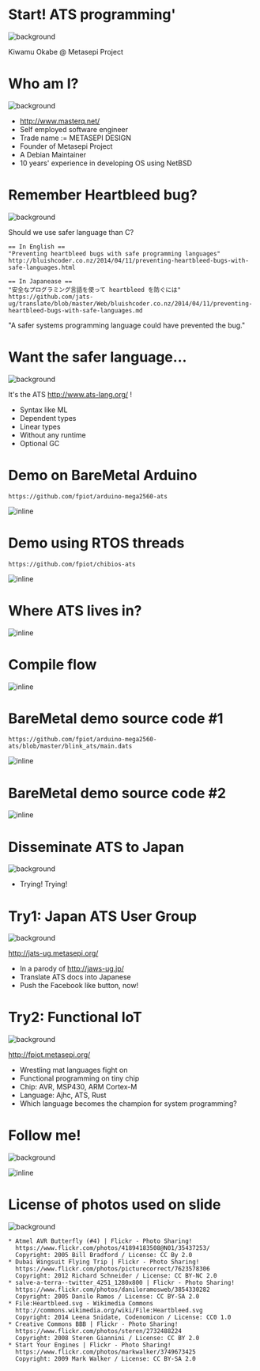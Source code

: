 # Start! ATS programming'
![background](img/start.png)

Kiwamu Okabe @ Metasepi Project

# Who am I?
![background](img/enjoy.png)

* http://www.masterq.net/
* Self employed software engineer
* Trade name := METASEPI DESIGN
* Founder of Metasepi Project
* A Debian Maintainer
* 10 years' experience in developing OS using NetBSD

# Remember Heartbleed bug?
![background](img/heartbleed.png)

Should we use safer language than C?

~~~
== In English ==
"Preventing heartbleed bugs with safe programming languages"
http://bluishcoder.co.nz/2014/04/11/preventing-heartbleed-bugs-with-safe-languages.html

== In Japanease ==
"安全なプログラミング言語を使って heartbleed を防ぐには"
https://github.com/jats-ug/translate/blob/master/Web/bluishcoder.co.nz/2014/04/11/preventing-heartbleed-bugs-with-safe-languages.md
~~~

"A safer systems programming language could have prevented the bug."

# Want the safer language...
![background](img/ats_hongwei.png)

It's the ATS http://www.ats-lang.org/ !

* Syntax like ML
* Dependent types
* Linear types
* Without any runtime
* Optional GC

# Demo on BareMetal Arduino

~~~
https://github.com/fpiot/arduino-mega2560-ats
~~~

![inline](draw/demo_BareMetal.png)

# Demo using RTOS threads

~~~
https://github.com/fpiot/chibios-ats
~~~

![inline](draw/demo_rtos.png)

# Where ATS lives in?

![inline](draw/where.png)

# Compile flow

![inline](draw/flow.png)

# BareMetal demo source code #1

~~~
https://github.com/fpiot/arduino-mega2560-ats/blob/master/blink_ats/main.dats
~~~

![inline](img/demo_code1.png)

# BareMetal demo source code #2

![inline](img/demo_code2.png)

# Disseminate ATS to Japan
![background](img/wingsuit.png)

* Trying! Trying!

# Try1: Japan ATS User Group
![background](img/jats-ug_like.png)

http://jats-ug.metasepi.org/

* In a parody of http://jaws-ug.jp/
* Translate ATS docs into Japanese
* Push the Facebook like button, now!

# Try2: Functional IoT
![background](img/make_avr.png)

http://fpiot.metasepi.org/

* Wrestling mat languages fight on
* Functional programming on tiny chip
* Chip: AVR, MSP430, ARM Cortex-M
* Language: Ajhc, ATS, Rust
* Which language becomes the champion for system programming?

# Follow me!
![background](img/twitter.png)

![inline](img/twitter_jats-ug.png)

# License of photos used on slide
![background](img/love_cc.png)

```
* Atmel AVR Butterfly (#4) | Flickr - Photo Sharing!
  https://www.flickr.com/photos/41894183508@N01/35437253/
  Copyright: 2005 Bill Bradford / License: CC By 2.0
* Dubai Wingsuit Flying Trip | Flickr - Photo Sharing!
  https://www.flickr.com/photos/picturecorrect/7623578306
  Copyright: 2012 Richard Schneider / License: CC BY-NC 2.0
* salve-a-terra--twitter_4251_1280x800 | Flickr - Photo Sharing!
  https://www.flickr.com/photos/daniloramosweb/3854330282
  Copyright: 2005 Danilo Ramos / License: CC BY-SA 2.0
* File:Heartbleed.svg - Wikimedia Commons
  http://commons.wikimedia.org/wiki/File:Heartbleed.svg
  Copyright: 2014 Leena Snidate, Codenomicon / License: CC0 1.0
* Creative Commons BBB | Flickr - Photo Sharing!
  https://www.flickr.com/photos/steren/2732488224
  Copyright: 2008 Steren Giannini / License: CC BY 2.0
* Start Your Engines | Flickr - Photo Sharing!
  https://www.flickr.com/photos/markwalker/3749673425
  Copyright: 2009 Mark Walker / License: CC BY-SA 2.0
```
